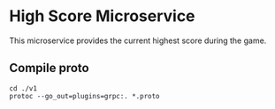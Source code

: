 # High Score Microservice
This microservice provides the current highest score during the game.

## Compile proto
```
cd ./v1
protoc --go_out=plugins=grpc:. *.proto
```
